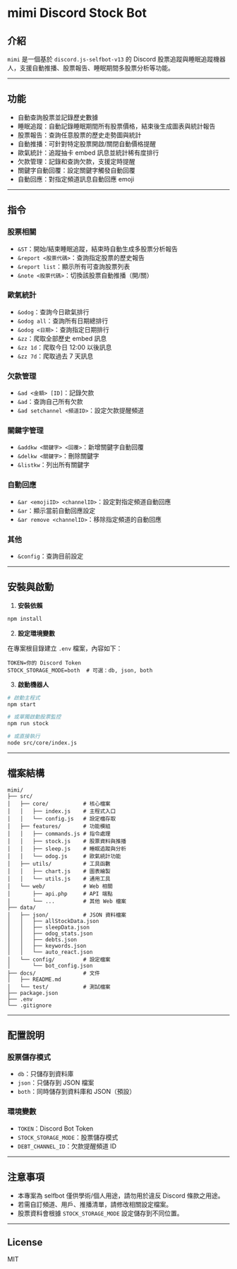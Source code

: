 # mimi Discord Stock Bot

## 介紹

`mimi` 是一個基於 `discord.js-selfbot-v13` 的 Discord 股票追蹤與睡眠追蹤機器人，支援自動推播、股票報告、睡眠期間多股票分析等功能。

---

## 功能

- 自動查詢股票並記錄歷史數據
- 睡眠追蹤：自動記錄睡眠期間所有股票價格，結束後生成圖表與統計報告
- 股票報告：查詢任意股票的歷史走勢圖與統計
- 自動推播：可針對特定股票開啟/關閉自動價格提醒
- 歐氣統計：追蹤抽卡 embed 訊息並統計稀有度排行
- 欠款管理：記錄和查詢欠款，支援定時提醒
- 關鍵字自動回覆：設定關鍵字觸發自動回覆
- 自動回應：對指定頻道訊息自動回應 emoji

---

## 指令

### 股票相關
- `&ST`：開始/結束睡眠追蹤，結束時自動生成多股票分析報告
- `&report <股票代碼>`：查詢指定股票的歷史報告
- `&report list`：顯示所有可查詢股票列表
- `&note <股票代碼>`：切換該股票自動推播（開/關）

### 歐氣統計
- `&odog`：查詢今日歐氣排行
- `&odog all`：查詢所有日期總排行
- `&odog <日期>`：查詢指定日期排行
- `&zz`：爬取全部歷史 embed 訊息
- `&zz 1d`：爬取今日 12:00 以後訊息
- `&zz 7d`：爬取過去 7 天訊息

### 欠款管理
- `&ad <金額> [ID]`：記錄欠款
- `&ad`：查詢自己所有欠款
- `&ad setchannel <頻道ID>`：設定欠款提醒頻道

### 關鍵字管理
- `&addkw <關鍵字> <回覆>`：新增關鍵字自動回覆
- `&delkw <關鍵字>`：刪除關鍵字
- `&listkw`：列出所有關鍵字

### 自動回應
- `&ar <emojiID> <channelID>`：設定對指定頻道自動回應
- `&ar`：顯示當前自動回應設定
- `&ar remove <channelID>`：移除指定頻道的自動回應

### 其他
- `&config`：查詢目前設定

---

## 安裝與啟動

1. **安裝依賴**

```sh
npm install
```

2. **設定環境變數**

在專案根目錄建立 `.env` 檔案，內容如下：

```env
TOKEN=你的 Discord Token
STOCK_STORAGE_MODE=both  # 可選：db, json, both
```

3. **啟動機器人**

```sh
# 啟動主程式
npm start

# 或單獨啟動股票監控
npm run stock

# 或直接執行
node src/core/index.js
```

---

## 檔案結構

```
mimi/
├── src/
│   ├── core/           # 核心檔案
│   │   ├── index.js    # 主程式入口
│   │   └── config.js   # 設定檔存取
│   ├── features/       # 功能模組
│   │   ├── commands.js # 指令處理
│   │   ├── stock.js    # 股票資料與推播
│   │   ├── sleep.js    # 睡眠追蹤與分析
│   │   └── odog.js     # 歐氣統計功能
│   ├── utils/          # 工具函數
│   │   ├── chart.js    # 圖表繪製
│   │   └── utils.js    # 通用工具
│   └── web/            # Web 相關
│       ├── api.php     # API 端點
│       └── ...         # 其他 Web 檔案
├── data/
│   ├── json/           # JSON 資料檔案
│   │   ├── allStockData.json
│   │   ├── sleepData.json
│   │   ├── odog_stats.json
│   │   ├── debts.json
│   │   ├── keywords.json
│   │   └── auto_react.json
│   └── config/         # 設定檔案
│       └── bot_config.json
├── docs/               # 文件
│   ├── README.md
│   └── test/           # 測試檔案
├── package.json
├── .env
└── .gitignore
```

---

## 配置說明

### 股票儲存模式
- `db`：只儲存到資料庫
- `json`：只儲存到 JSON 檔案
- `both`：同時儲存到資料庫和 JSON（預設）

### 環境變數
- `TOKEN`：Discord Bot Token
- `STOCK_STORAGE_MODE`：股票儲存模式
- `DEBT_CHANNEL_ID`：欠款提醒頻道 ID

---

## 注意事項

- 本專案為 selfbot 僅供學術/個人用途，請勿用於違反 Discord 條款之用途。
- 若需自訂頻道、用戶、推播清單，請修改相關設定檔案。
- 股票資料會根據 `STOCK_STORAGE_MODE` 設定儲存到不同位置。

---

## License

MIT
